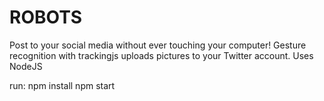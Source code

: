 # ROBOTS

Post to your social media without ever touching your computer!
Gesture recognition with trackingjs uploads pictures to your Twitter account.
Uses NodeJS

run:
    npm install
    npm start 